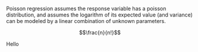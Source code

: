 


Poisson regression assumes the response variable has a poisson distribution, and assumes the logarithm of its expected value (and variance) can be modeled by a linear combination of unknown parameters.





$$\frac{n}{n!}$$




Hello
